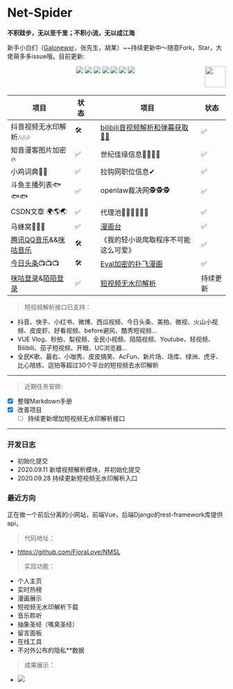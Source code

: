 # Net-Spider

**不积跬步，无以至千里；不积小流，无以成江海**

新手小白们（[Galonewxr](https://github.com/Galonewxr)，张先生，胡某）~~持续更新中〜随意Fork，Star，大佬萌多多issue哦。目前更新: 

<p align="center">
    <a href="https://AhriLove.top"><img src="https://img.shields.io/badge/AhriLove-%E4%B8%AA%E4%BA%BA%E7%BD%91%E7%AB%99-orange"></a>
    <a href="https://github.com/python/cpython"><img src="https://img.shields.io/badge/Python-3.7-FF1493.svg"></a>
    <a href="https://opensource.org/licenses/mit-license.php"><img src="https://badges.frapsoft.com/os/mit/mit.svg"></a>
    <a href="https://github.com/FioraLove/Net-Spider"><img src="https://img.shields.io/github/repo-size/FioraLove/Net-Spider"></a>
    <a href="https://github.com/FioraLove/Net-Spider/graphs/contributors"><img src="https://img.shields.io/badge/contributors-2-blue"></a>
    <a href="https://github.com/shengqiangzhang/examples-of-web-crawlers/stargazers"><img src="https://img.shields.io/github/stars/FioraLove/Net-Spider.svg?logo=github"></a>
    <a href="https://github.com/FioraLove/Net-Spider/network/members"><img src="https://img.shields.io/github/forks/FioraLove/Net-Spider.svg?color=blue&logo=github"></a>
    <a href="https://www.python.org/"><img src="https://upload.wikimedia.org/wikipedia/commons/c/c3/Python-logo-notext.svg" align="right" height="48" width="48" ></a>
</p>
<br />


| 项目 | 状态|  |项目 | 状态|
|  ----  | ----  | ----  | ---- |----|
| 抖音视频无水印解析🎶🎶🎶 | 🛠 |  | [bilibili音视频解析和弹幕获取🐱‍👓](https://bilibili.com) | ✅|
| 知音漫客图片加密 🔥 | ✅ |  |世纪佳缘信息👨‍👩‍👧‍👦  |✅| 
| 小鸡词典🐥🐥 | ✅ |  |拉钩网职位信息✔  |✅| 
| 斗鱼主播列表🐟🐟🐟 | ✅ |  |openlaw裁决网🕵🕵🕵  |✅| 
| CSDN文章 🌍🌎🌏 | ✅ |  |代理池🚣‍♂️🚣‍♂️🚣‍♂️  |✅| 
| 马蜂窝🐝🐝🐝 | ✅ |  |[漫画台](https://www.manhuatai.com/)  |✅| 
| [腾讯QQ音乐](https://dengy.qq.com/)&&[咪咕音乐](https://www.migu.cn/) | 🛠 |  | 《我的轻小说爬取程序不可能这么可爱》 |✅| 
| [今日头条](https://www.toutiao.com/)📺📺📺 | 🛠|  | [Eval加密的扑飞漫画](http://www.pufei8.com/) | ✅|
| [咪咕登录](https://www.migu.cn/)&[陌陌登录](https://web.immomo.com/) |  ✅|  | [短视频无水印解析](./video-parse) | 持续更新 |


> 短视频解析接口已支持：

   - 抖音、快手、小红书、微博、西瓜视频、今日头条、美拍、微视、火山小视频、皮皮虾、好看视频、before避风、酷秀短视频...
   - VUE Vlog、秒拍、梨视频、全民小视频、陌陌视频、Youtube、轻视频、Bilibili、茄子短视频、开眼、UC浏览器...
   - 全民K歌、最右、小咖秀、皮皮搞笑、AcFun、新片场、场库、绿洲、虎牙、比心陪练、逗拍等超过30个平台的短视频去水印解析

<hr>

> 近期任务安排:

- [x] 整理Markdown手册
- [x] 改善项目
   - [ ] 持续更新增加短视频无水印解析接口

<hr>

### 开发日志

   - 初始化提交
   - 2020.09.11 新增视频解析模块，并初始化提交
   - 2020.09.28 持续更新短视频无水印解析入口


### 最近方向

正在做一个前后分离的小网站，前端Vue，后端Django的rest-framework库提供api，

> 代码地址：

   - https://github.com/FioraLove/NMSL

> 实现功能：

   + 个人主页
   + 实时热榜
   + 漫画展示
   + 短视频无水印解析下载
   + 音乐聆听
   + 抽象圣经（嘴臭圣经）
   + 留言面板
   + 在线工具
   + 不对外公布的隐私**数据


> 成果展示：

  - ![](https://cdn.jsdelivr.net/gh/FioraLove/Images/home.gif)